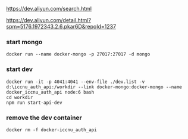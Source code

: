 https://dev.aliyun.com/search.html

https://dev.aliyun.com/detail.html?spm=5176.1972343.2.6.pkar6D&repoId=1237

### start mongo
    docker run --name docker-mongo -p 27017:27017 -d mongo

### start dev
    docker run -it -p 4041:4041 --env-file ./dev.list -v d:\iccnu_auth_api:/workdir --link docker-mongo:docker-mongo --name docker_iccnu_auth_api node:6 bash
    cd workdir 
    npm run start-api-dev

### remove the dev container
    docker rm -f docker-iccnu_auth_api